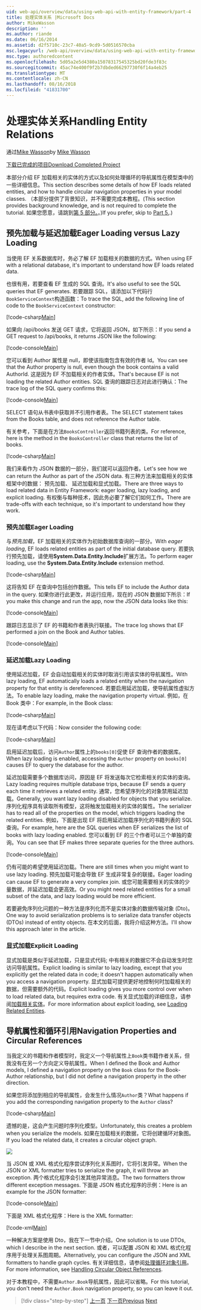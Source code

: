 ```yaml
---
uid: web-api/overview/data/using-web-api-with-entity-framework/part-4
title: 处理实体关系 |Microsoft Docs
author: MikeWasson
description: ''
ms.author: riande
ms.date: 06/16/2014
ms.assetid: d2f5710c-23c7-40a5-9cd9-5d0516570cba
msc.legacyurl: /web-api/overview/data/using-web-api-with-entity-framework/part-4
msc.type: authoredcontent
ms.openlocfilehash: 5d05a2e5d4380a15078317545325bd20fde3f83c
ms.sourcegitcommit: 45ac74e400f9f2b7dbded66297730f6f14a4eb25
ms.translationtype: MT
ms.contentlocale: zh-CN
ms.lasthandoff: 08/16/2018
ms.locfileid: "41831700"
---
```

<a name="handling-entity-relations"></a><span data-ttu-id="a403d-102">处理实体关系</span><span class="sxs-lookup"><span data-stu-id="a403d-102">Handling Entity Relations</span></span>
====================
<span data-ttu-id="a403d-103">通过[Mike Wasson](https://github.com/MikeWasson)</span><span class="sxs-lookup"><span data-stu-id="a403d-103">by [Mike Wasson](https://github.com/MikeWasson)</span></span>

[<span data-ttu-id="a403d-104">下载已完成的项目</span><span class="sxs-lookup"><span data-stu-id="a403d-104">Download Completed Project</span></span>](https://github.com/MikeWasson/BookService)

<span data-ttu-id="a403d-105">本部分介绍 EF 加载相关的实体的方式以及如何处理循环的导航属性在模型类中的一些详细信息。</span><span class="sxs-lookup"><span data-stu-id="a403d-105">This section describes some details of how EF loads related entities, and how to handle circular navigation properties in your model classes.</span></span> <span data-ttu-id="a403d-106">（本部分提供了背景知识，并不需要完成本教程。</span><span class="sxs-lookup"><span data-stu-id="a403d-106">(This section provides background knowledge, and is not required to complete the tutorial.</span></span> <span data-ttu-id="a403d-107">如果您愿意，请跳到[第 5 部分。](part-5.md)。)</span><span class="sxs-lookup"><span data-stu-id="a403d-107">If you prefer, skip to [Part 5.](part-5.md).)</span></span>

## <a name="eager-loading-versus-lazy-loading"></a><span data-ttu-id="a403d-108">预先加载与延迟加载</span><span class="sxs-lookup"><span data-stu-id="a403d-108">Eager Loading versus Lazy Loading</span></span>

<span data-ttu-id="a403d-109">当使用 EF 关系数据库时，务必了解 EF 加载相关的数据的方式。</span><span class="sxs-lookup"><span data-stu-id="a403d-109">When using EF with a relational database, it's important to understand how EF loads related data.</span></span>

<span data-ttu-id="a403d-110">也很有用，若要查看 EF 生成的 SQL 查询。</span><span class="sxs-lookup"><span data-stu-id="a403d-110">It's also useful to see the SQL queries that EF generates.</span></span> <span data-ttu-id="a403d-111">若要跟踪 SQL，请添加以下代码行`BookServiceContext`构造函数：</span><span class="sxs-lookup"><span data-stu-id="a403d-111">To trace the SQL, add the following line of code to the `BookServiceContext` constructor:</span></span>

[!code-csharp[Main](part-4/samples/sample1.cs)]

<span data-ttu-id="a403d-112">如果向 /api/books 发送 GET 请求，它将返回 JSON，如下所示：</span><span class="sxs-lookup"><span data-stu-id="a403d-112">If you send a GET request to /api/books, it returns JSON like the following:</span></span>

[!code-console[Main](part-4/samples/sample2.cmd)]

<span data-ttu-id="a403d-113">您可以看到 Author 属性是 null，即使该指南包含有效的作者 Id。</span><span class="sxs-lookup"><span data-stu-id="a403d-113">You can see that the Author property is null, even though the book contains a valid AuthorId.</span></span> <span data-ttu-id="a403d-114">这是因为 EF 不加载相关的作者实体。</span><span class="sxs-lookup"><span data-stu-id="a403d-114">That's because EF is not loading the related Author entities.</span></span> <span data-ttu-id="a403d-115">SQL 查询的跟踪日志对此进行确认：</span><span class="sxs-lookup"><span data-stu-id="a403d-115">The trace log of the SQL query confirms this:</span></span>

[!code-console[Main](part-4/samples/sample3.sql)]

<span data-ttu-id="a403d-116">SELECT 语句从书表中获取并不引用作者表。</span><span class="sxs-lookup"><span data-stu-id="a403d-116">The SELECT statement takes from the Books table, and does not reference the Author table.</span></span>

<span data-ttu-id="a403d-117">有关参考，下面是在方法`BooksController`返回书籍列表的类。</span><span class="sxs-lookup"><span data-stu-id="a403d-117">For reference, here is the method in the `BooksController` class that returns the list of books.</span></span>

[!code-csharp[Main](part-4/samples/sample4.cs)]

<span data-ttu-id="a403d-118">我们来看作为 JSON 数据的一部分，我们就可以返回作者。</span><span class="sxs-lookup"><span data-stu-id="a403d-118">Let's see how we can return the Author as part of the JSON data.</span></span> <span data-ttu-id="a403d-119">有三种方法来加载相关的实体框架中的数据： 预先加载、 延迟加载和显式加载。</span><span class="sxs-lookup"><span data-stu-id="a403d-119">There are three ways to load related data in Entity Framework: eager loading, lazy loading, and explicit loading.</span></span> <span data-ttu-id="a403d-120">有权衡与每种技术，因此务必要了解它们如何工作。</span><span class="sxs-lookup"><span data-stu-id="a403d-120">There are trade-offs with each technique, so it's important to understand how they work.</span></span>

### <a name="eager-loading"></a><span data-ttu-id="a403d-121">预先加载</span><span class="sxs-lookup"><span data-stu-id="a403d-121">Eager Loading</span></span>

<span data-ttu-id="a403d-122">与*预先加载*，EF 加载相关的实体作为初始数据库查询的一部分。</span><span class="sxs-lookup"><span data-stu-id="a403d-122">With *eager loading*, EF loads related entities as part of the initial database query.</span></span> <span data-ttu-id="a403d-123">若要执行预先加载，请使用**System.Data.Entity.Include**扩展方法。</span><span class="sxs-lookup"><span data-stu-id="a403d-123">To perform eager loading, use the **System.Data.Entity.Include** extension method.</span></span>

[!code-csharp[Main](part-4/samples/sample5.cs)]

<span data-ttu-id="a403d-124">这将告知 EF 在查询中包括创作数据。</span><span class="sxs-lookup"><span data-stu-id="a403d-124">This tells EF to include the Author data in the query.</span></span> <span data-ttu-id="a403d-125">如果你进行此更改，并运行应用，现在的 JSON 数据如下所示：</span><span class="sxs-lookup"><span data-stu-id="a403d-125">If you make this change and run the app, now the JSON data looks like this:</span></span>

[!code-console[Main](part-4/samples/sample6.cmd)]

<span data-ttu-id="a403d-126">跟踪日志显示了 EF 的书籍和作者表执行联接。</span><span class="sxs-lookup"><span data-stu-id="a403d-126">The trace log shows that EF performed a join on the Book and Author tables.</span></span>

[!code-console[Main](part-4/samples/sample7.cmd)]

### <a name="lazy-loading"></a><span data-ttu-id="a403d-127">延迟加载</span><span class="sxs-lookup"><span data-stu-id="a403d-127">Lazy Loading</span></span>

<span data-ttu-id="a403d-128">使用延迟加载，EF 会自动加载相关的实体时取消引用该实体的导航属性。</span><span class="sxs-lookup"><span data-stu-id="a403d-128">With lazy loading, EF automatically loads a related entity when the navigation property for that entity is dereferenced.</span></span> <span data-ttu-id="a403d-129">若要启用延迟加载，使导航属性虚拟方法。</span><span class="sxs-lookup"><span data-stu-id="a403d-129">To enable lazy loading, make the navigation property virtual.</span></span> <span data-ttu-id="a403d-130">例如，在 Book 类中：</span><span class="sxs-lookup"><span data-stu-id="a403d-130">For example, in the Book class:</span></span>

[!code-csharp[Main](part-4/samples/sample8.cs?highlight=6)]

<span data-ttu-id="a403d-131">现在请考虑以下代码：</span><span class="sxs-lookup"><span data-stu-id="a403d-131">Now consider the following code:</span></span>

[!code-csharp[Main](part-4/samples/sample9.cs)]

<span data-ttu-id="a403d-132">启用延迟加载后，访问`Author`属性上的`books[0]`促使 EF 查询作者的数据库。</span><span class="sxs-lookup"><span data-stu-id="a403d-132">When lazy loading is enabled, accessing the `Author` property on `books[0]` causes EF to query the database for the author.</span></span>

<span data-ttu-id="a403d-133">延迟加载需要多个数据库访问，原因是 EF 将发送每次它检索相关的实体的查询。</span><span class="sxs-lookup"><span data-stu-id="a403d-133">Lazy loading requires multiple database trips, because EF sends a query each time it retrieves a related entity.</span></span> <span data-ttu-id="a403d-134">通常，您希望序列化的对象禁用延迟加载。</span><span class="sxs-lookup"><span data-stu-id="a403d-134">Generally, you want lazy loading disabled for objects that you serialize.</span></span> <span data-ttu-id="a403d-135">序列化程序具有读取所有模型，这将触发加载相关的实体的属性。</span><span class="sxs-lookup"><span data-stu-id="a403d-135">The serializer has to read all of the properties on the model, which triggers loading the related entities.</span></span> <span data-ttu-id="a403d-136">例如，下面是出现 EF 将启用延迟加载序列化的书籍列表的 SQL 查询。</span><span class="sxs-lookup"><span data-stu-id="a403d-136">For example, here are the SQL queries when EF serializes the list of books with lazy loading enabled.</span></span> <span data-ttu-id="a403d-137">您可以看到 EF 的三个作者可以三个单独的查询。</span><span class="sxs-lookup"><span data-stu-id="a403d-137">You can see that EF makes three separate queries for the three authors.</span></span>

[!code-console[Main](part-4/samples/sample10.sql)]

<span data-ttu-id="a403d-138">仍有可能的希望使用延迟加载。</span><span class="sxs-lookup"><span data-stu-id="a403d-138">There are still times when you might want to use lazy loading.</span></span> <span data-ttu-id="a403d-139">预先加载可能会导致 EF 生成非常复杂的联接。</span><span class="sxs-lookup"><span data-stu-id="a403d-139">Eager loading can cause EF to generate a very complex join.</span></span> <span data-ttu-id="a403d-140">或您可能需要相关的实体的少量数据，并延迟加载会更高效。</span><span class="sxs-lookup"><span data-stu-id="a403d-140">Or you might need related entities for a small subset of the data, and lazy loading would be more efficient.</span></span>

<span data-ttu-id="a403d-141">若要避免序列化问题的一种方法是序列化而不是实体对象的数据传输对象 (Dto)。</span><span class="sxs-lookup"><span data-stu-id="a403d-141">One way to avoid serialization problems is to serialize data transfer objects (DTOs) instead of entity objects.</span></span> <span data-ttu-id="a403d-142">在本文的后面，我将介绍这种方法。</span><span class="sxs-lookup"><span data-stu-id="a403d-142">I'll show this approach later in the article.</span></span>

### <a name="explicit-loading"></a><span data-ttu-id="a403d-143">显式加载</span><span class="sxs-lookup"><span data-stu-id="a403d-143">Explicit Loading</span></span>

<span data-ttu-id="a403d-144">显式加载是类似于延迟加载，只是显式代码; 中有相关的数据它不会自动发生时您访问导航属性。</span><span class="sxs-lookup"><span data-stu-id="a403d-144">Explicit loading is similar to lazy loading, except that you explicitly get the related data in code; it doesn't happen automatically when you access a navigation property.</span></span> <span data-ttu-id="a403d-145">显式加载可提供更好地控制何时加载相关的数据，但需要额外的代码。</span><span class="sxs-lookup"><span data-stu-id="a403d-145">Explicit loading gives you more control over when to load related data, but requires extra code.</span></span> <span data-ttu-id="a403d-146">有关显式加载的详细信息，请参阅[加载相关实体](https://msdn.microsoft.com/data/jj574232#explicit)。</span><span class="sxs-lookup"><span data-stu-id="a403d-146">For more information about explicit loading, see [Loading Related Entities](https://msdn.microsoft.com/data/jj574232#explicit).</span></span>

## <a name="navigation-properties-and-circular-references"></a><span data-ttu-id="a403d-147">导航属性和循环引用</span><span class="sxs-lookup"><span data-stu-id="a403d-147">Navigation Properties and Circular References</span></span>

<span data-ttu-id="a403d-148">当我定义的书籍和作者模型时，我定义一个导航属性上`Book`类书籍作者关系，但我没有在另一个方向定义导航属性。</span><span class="sxs-lookup"><span data-stu-id="a403d-148">When I defined the Book and Author models, I defined a navigation property on the `Book` class for the Book-Author relationship, but I did not define a navigation property in the other direction.</span></span>

<span data-ttu-id="a403d-149">如果您将添加到相应的导航属性，会发生什么情况`Author`类？</span><span class="sxs-lookup"><span data-stu-id="a403d-149">What happens if you add the corresponding navigation property to the `Author` class?</span></span>

[!code-csharp[Main](part-4/samples/sample11.cs?highlight=7)]

<span data-ttu-id="a403d-150">遗憾的是，这会产生问题时序列化模型。</span><span class="sxs-lookup"><span data-stu-id="a403d-150">Unfortunately, this creates a problem when you serialize the models.</span></span> <span data-ttu-id="a403d-151">如果在加载相关的数据，它将创建循环对象图。</span><span class="sxs-lookup"><span data-stu-id="a403d-151">If you load the related data, it creates a circular object graph.</span></span>

![](part-4/_static/image1.png)

<span data-ttu-id="a403d-152">当 JSON 或 XML 格式化程序尝试序列化关系图时，它将引发异常。</span><span class="sxs-lookup"><span data-stu-id="a403d-152">When the JSON or XML formatter tries to serialize the graph, it will throw an exception.</span></span> <span data-ttu-id="a403d-153">两个格式化程序会引发其他异常消息。</span><span class="sxs-lookup"><span data-stu-id="a403d-153">The two formatters throw different exception messages.</span></span> <span data-ttu-id="a403d-154">下面是 JSON 格式化程序的示例：</span><span class="sxs-lookup"><span data-stu-id="a403d-154">Here is an example for the JSON formatter:</span></span>

[!code-console[Main](part-4/samples/sample12.cmd)]

<span data-ttu-id="a403d-155">下面是 XML 格式化程序：</span><span class="sxs-lookup"><span data-stu-id="a403d-155">Here is the XML formatter:</span></span>

[!code-xml[Main](part-4/samples/sample13.xml)]

<span data-ttu-id="a403d-156">一种解决方案是使用 Dto，我在下一节中介绍。</span><span class="sxs-lookup"><span data-stu-id="a403d-156">One solution is to use DTOs, which I describe in the next section.</span></span> <span data-ttu-id="a403d-157">或者，可以配置 JSON 和 XML 格式化程序用于处理关系图周期。</span><span class="sxs-lookup"><span data-stu-id="a403d-157">Alternatively, you can configure the JSON and XML formatters to handle graph cycles.</span></span> <span data-ttu-id="a403d-158">有关详细信息，请参阅[处理循环对象引用](../../formats-and-model-binding/json-and-xml-serialization.md#handling_circular_object_references)。</span><span class="sxs-lookup"><span data-stu-id="a403d-158">For more information, see [Handling Circular Object References](../../formats-and-model-binding/json-and-xml-serialization.md#handling_circular_object_references).</span></span>

<span data-ttu-id="a403d-159">对于本教程中，不需要`Author.Book`导航属性，因此可以省略。</span><span class="sxs-lookup"><span data-stu-id="a403d-159">For this tutorial, you don't need the `Author.Book` navigation property, so you can leave it out.</span></span>

> [!div class="step-by-step"]
> <span data-ttu-id="a403d-160">[上一页](part-3.md)
> [下一页](part-5.md)</span><span class="sxs-lookup"><span data-stu-id="a403d-160">[Previous](part-3.md)
[Next](part-5.md)</span></span>
